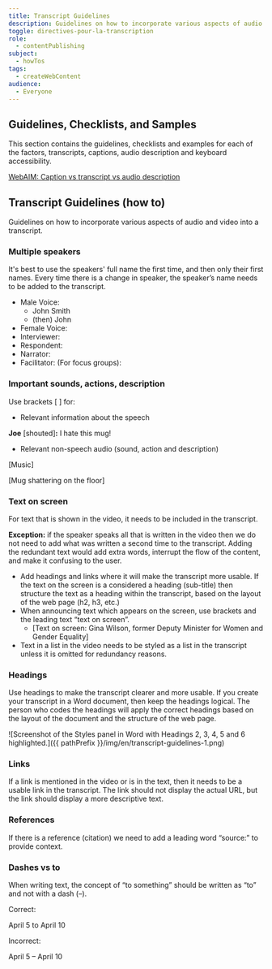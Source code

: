 ```yaml
---
title: Transcript Guidelines
description: Guidelines on how to incorporate various aspects of audio and video into a transcript.
toggle: directives-pour-la-transcription
role:
  - contentPublishing
subject:
  - howTos
tags:
  - createWebContent
audience:
  - Everyone
---
```


## Guidelines, Checklists, and Samples

This section contains the guidelines, checklists and examples for each of the factors, transcripts, captions, audio description and keyboard accessibility.

[WebAIM: Caption vs transcript vs audio description](https://webaim.org/techniques/captions/)

## Transcript Guidelines (how to)

Guidelines on how to incorporate various aspects of audio and video into a transcript.

### Multiple speakers

It's best to use the speakers' full name the first time, and then only their first names. Every time there is a change in speaker, the speaker’s name needs to be added to the transcript.

- Male Voice:
  - John Smith
  - (then) John
- Female Voice:
- Interviewer:
- Respondent:
- Narrator:
- Facilitator: (For focus groups):

### Important sounds, actions, description

Use brackets [ ] for:

- Relevant information about the speech

**Joe** [shouted]**:** I hate this mug!

- Relevant non-speech audio (sound, action and description)

[Music]

[Mug shattering on the floor]

### Text on screen

For text that is shown in the video, it needs to be included in the transcript.

**Exception:** if the speaker speaks all that is written in the video then we do not need to add what was written a second time to the transcript. Adding the redundant text would add extra words, interrupt the flow of the content, and make it confusing to the user.

- Add headings and links where it will make the transcript more usable. If the text on the screen is a considered a heading (sub-title) then structure the text as a heading within the transcript, based on the layout of the web page (h2, h3, etc.)
- When announcing text which appears on the screen, use brackets and the leading text “text on screen”.
  - [Text on screen: Gina Wilson, former Deputy Minister for Women and Gender Equality]
- Text in a list in the video needs to be styled as a list in the transcript unless it is omitted for redundancy reasons.

### Headings

Use headings to make the transcript clearer and more usable. If you create your transcript in a Word document, then keep the headings logical. The person who codes the headings will apply the correct headings based on the layout of the document and the structure of the web page.

![Screenshot of the Styles panel in Word with Headings 2, 3, 4, 5 and 6 highlighted.]({{ pathPrefix }}/img/en/transcript-guidelines-1.png)

### Links

If a link is mentioned in the video or is in the text, then it needs to be a usable link in the transcript. The link should not display the actual URL, but the link should display a more descriptive text.

### References

If there is a reference (citation) we need to add a leading word “source:” to provide context.

### Dashes vs to

When writing text, the concept of “to something” should be written as “to” and not with a dash (–).

<dl>
<dt>Correct:</dt>
<dl>April 5 to April 10</dl>
<dt>Incorrect:</dt>
<dl>April 5 – April 10</dl>
</dl>
